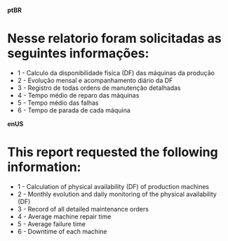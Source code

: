**ptBR**
# Nesse relatorio foram solicitadas as seguintes informações:
- 1 - Calculo da disponibilidade fisíca (DF) das máquinas da produção 
- 2 - Evolução mensal e acompanhamento diário da DF
- 3 - Registro de todas ordens de manutenção detalhadas
- 4 - Tempo médio de reparo das máquinas
- 5 - Tempo médio das falhas
- 6 - Tempo de parada de cada máquina



**enUS** 
# This report requested the following information:
- 1 - Calculation of physical availability (DF) of production machines
- 2 - Monthly evolution and daily monitoring of the physical availability (DF)
- 3 - Record of all detailed maintenance orders
- 4 - Average machine repair time
- 5 - Average failure time
- 6 - Downtime of each machine  